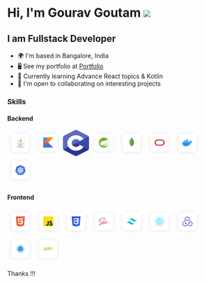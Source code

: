 # Hi, I'm Gourav Goutam ![](https://user-images.githubusercontent.com/18350557/176309783-0785949b-9127-417c-8b55-ab5a4333674e.gif)

## I am Fullstack Developer

- 🌍 I'm based in Bangalore, India
- 🖥️ See my portfolio at <a target="_blank" rel="noreferrer" href='https://gourav-goutam.netlify.com/'>Portfolio</a>
- 🧠 Currently learning Advance React topics & Kotlin
- 🤝 I'm open to collaborating on interesting projects
  <br/>

### Skills

#### Backend

<p align="left">
<a href="https://www.oracle.com/java/" target="_blank" rel="noreferrer"><img src="./icons/java.svg" width="60" height="60" alt="Java" /></a>
<a href="https://kotlinlang.org/" target="_blank" rel="noreferrer"><img src="./icons/kotlin.svg" width="60" height="60" alt="Kotlin" /></a>
<a href="https://www.w3schools.com/c/c_intro.php" target="_blank" rel="noreferrer"><img src="./icons/c.svg" width="60" height="60" alt="C" /></a>
<a href="https://spring.io/" target="_blank" rel="noreferrer"><img src="./icons/spring.svg" width="60" height="60" alt="SpringBoot" /></a>
<a href="https://www.mongodb.com/" target="_blank" rel="noreferrer"><img src="./icons/mongodb.svg" width="60" height="60" alt="MongoDB" /></a>
<a href="https://www.oracle.com/database/" target="_blank" rel="noreferrer"><img src="./icons/oracle.svg" width="60" height="60" alt="Oracle" /></a>
<a href="https://www.docker.com/" target="_blank" rel="noreferrer"><img src="./icons/docker.svg" width="60" height="60" alt="Docker" /></a>
<a href="https://kubernetes.io/" target="_blank" rel="noreferrer"><img src="./icons/kubernetes.svg" width="60" height="60" alt="Kubernetes" /></a>
</p>

#### Frontend

<p align="left">
<a href="https://developer.mozilla.org/en-US/docs/Glossary/HTML5" target="_blank" rel="noreferrer"><img src="./icons/html5.svg" width="60" height="60" alt="HTML5" /></a>
<a href="https://developer.mozilla.org/en-US/docs/Web/JavaScript" target="_blank" rel="noreferrer"><img src="./icons/js.svg" width="60" height="60" alt="JavaScript" /></a>
<a href="https://www.w3.org/TR/CSS/#css" target="_blank" rel="noreferrer"><img src="./icons/css.svg" width="60" height="60" alt="CSS3" /></a>
<a href="https://sass-lang.com/" target="_blank" rel="noreferrer"><img src="./icons/sass.svg" width="60" height="60" alt="Sass" /></a>
<a href="https://tailwindcss.com/" target="_blank" rel="noreferrer"><img src="./icons/tailwind.svg" width="60" height="60" alt="TailwindCSS" /></a>
<a href="https://reactjs.org/" target="_blank" rel="noreferrer"><img src="./icons/reactjs.svg" width="60" height="60" alt="React" /></a>
<a href="https://redux.js.org/" target="_blank" rel="noreferrer"><img src="./icons/redux.svg" width="60" height="60" alt="Redux" /></a>
<a href="https://webpack.js.org/" target="_blank" rel="noreferrer"><img src="./icons/webpack.svg" width="60" height="60" alt="Webpack" /></a>
<a href="https://babeljs.io/" target="_blank" rel="noreferrer"><img src="./icons/babel.svg" width="60" height="60" alt="Babel" /></a>
</p>
 Thanks !!!
